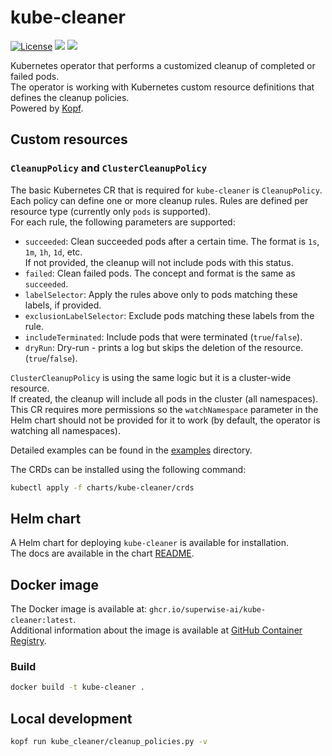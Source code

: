 # kube-cleaner

[![License](https://img.shields.io/badge/license-MIT-green)](https://opensource.org/licenses/MIT)
[![](https://github.com/superwise-ai/kube-cleaner/workflows/Release%20Charts/badge.svg?branch=main)](https://github.com/superwise-ai/kube-cleaner/actions)
[![](https://github.com/superwise-ai/kube-cleaner/workflows/Build/badge.svg?branch=main)](https://github.com/superwise-ai/kube-cleaner/actions)

Kubernetes operator that performs a customized cleanup of completed or failed pods.  
The operator is working with Kubernetes custom resource definitions that defines the cleanup policies.  
Powered by [Kopf](https://github.com/nolar/kopf).

## Custom resources

### `CleanupPolicy` and `ClusterCleanupPolicy`

The basic Kubernetes CR that is required for `kube-cleaner` is `CleanupPolicy`.  
Each policy can define one or more cleanup rules. Rules are defined per resource type (currently only `pods` is supported).  
For each rule, the following parameters are supported:

- `succeeded`: Clean succeeded pods after a certain time. The format is `1s`, `1m`, `1h`, `1d`, etc.  
  If not provided, the cleanup will not include pods with this status.
- `failed`: Clean failed pods. The concept and format is the same as `succeeded`.
- `labelSelector`: Apply the rules above only to pods matching these labels, if provided.
- `exclusionLabelSelector`: Exclude pods matching these labels from the rule.
- `includeTerminated`: Include pods that were terminated (`true`/`false`).
- `dryRun`: Dry-run - prints a log but skips the deletion of the resource. (`true`/`false`).

`ClusterCleanupPolicy` is using the same logic but it is a cluster-wide resource.  
If created, the cleanup will include all pods in the cluster (all namespaces).  
This CR requires more permissions so the `watchNamespace` parameter in the Helm chart should not be provided for it to work (by default, the operator is watching all namespaces).

Detailed examples can be found in the [examples](examples) directory.

The CRDs can be installed using the following command:

```sh
kubectl apply -f charts/kube-cleaner/crds
```

## Helm chart

A Helm chart for deploying `kube-cleaner` is available for installation.  
The docs are available in the chart [README](charts/kube-cleaner/README.md).

## Docker image

The Docker image is available at: `ghcr.io/superwise-ai/kube-cleaner:latest`.  
Additional information about the image is available at [GitHub Container Registry](https://github.com/superwise-ai/kube-cleaner/pkgs/container/kube-cleaner).

### Build

```sh
docker build -t kube-cleaner .
```

## Local development

```sh
kopf run kube_cleaner/cleanup_policies.py -v
```
